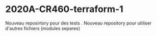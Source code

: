 # 2020A-CR460-terraform-1
Nouveau reposirtory pour des tests
. Nouveau repository pour utiliser d'autres fichiers (modules separes)  
